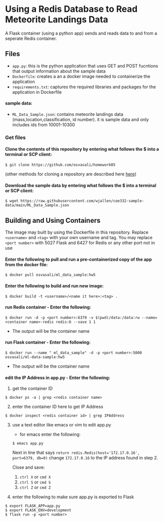 # Using a Redis Database to Read Meteorite Landings Data

A Flask container (using a python app) sends and reads data to and from a seperate Redis container.  

## Files
- ```app.py```: this is the python application that uses GET and POST fucntions that output information about the sample data 
- ```Dockerfile```: creates a an a docker image needed to containerize the application
- ```requirements.txt```: captures the required libraries and packages for the application in Dockerfile
#### sample data:
- ```ML_Data_Sample.json```: contains meteorite landings data (mass,location,classification, id number). it is sample data and only includes ids from 10001-10300 

### Get files

#### Clone the contents of this repository by entering what follows the $ into a terminal or SCP client:

```
$ git clone https://github.com/osvasali/homework05
```

(other methods for cloning a repository are described here [here](https://docs.github.com/en/repositories/creating-and-managing-repositories/cloning-a-repository))

#### Download the sample data by entering what follows the $ into a terminal or SCP client:

```
$ wget https://raw.githubusercontent.com/wjallen/coe332-sample-data/main/ML_Data_Sample.json
```

## Building and Using Containers

The image may built by using the Dockerfile in this repository.
Replace `<username>` and `<tag>` with your own username and tag.
You may replace `<port number>` with 5027 Flask and 6427 for Redis or any other port not in use

#### Enter the following to pull and run a pre-containerized copy of the app from the docker file:

```
$ docker pull osvasali/ml_data_sample:hw5
```
####  Enter the following to build and run new image:

```
$ docker build -t <username>/<name it here>:<tag> .
```

####  run Redis container - Enter the following:

```
$ docker run -d -p <port number>:6379 -v $(pwd)/data:/data:rw --name=<container name>-redis redis:6 --save 1 1
```

- The output will be the container name

####  run Flask container - Enter the following:

```
$ docker run --name " ml_data_sample" -d -p <port number>:5000 osvasali/ml-data-sample:hw5
```

- The output will be the container name

#### edit the IP Address in app.py - Enter the following:

1) get the container ID
```
$ docker ps -a | grep <redis container name>
```

2) enter the container ID here to get IP Address
```
$ docker inspect <redis container id> | grep IPAddress
```

3) use a text editor like emacs or vim to edit app.py
   - for emacs enter the following:

    ```
    $ emacs app.py
    ```
    
    Next in line that says `return redis.Redis(host='172.17.0.16', port=6379, db=0)` change `172.17.0.16` to the IP address found in step 2.
    
    Close and save:
    1. `ctrl X` or `cmd X`
    2. `ctrl S` or `cmd S`
    3. `ctrl Z` or `cmd Z`

4) enter the following to make sure app.py is exported to Flask

```
$ export FLASK_APP=app.py
$ export FLASK_ENV=development
$ flask run -p <port number>
```
